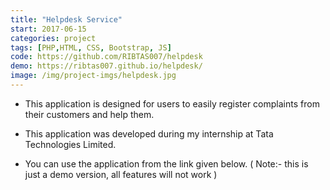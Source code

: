 ```yaml
---
title: "Helpdesk Service"
start: 2017-06-15
categories: project
tags: [PHP,HTML, CSS, Bootstrap, JS]
code: https://github.com/RIBTAS007/helpdesk
demo: https://ribtas007.github.io/helpdesk/
image: /img/project-imgs/helpdesk.jpg
---
```

* This application is designed for users to easily register complaints from their customers and help them.

* This application was developed during my internship at Tata Technologies Limited.

* You can use the application from the link given below. ( Note:- this is just a demo version, all features will not work )
